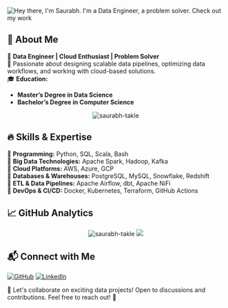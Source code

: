 ![Hey there, I'm Saurabh. I'm a Data Engineer, a problem solver. Check out my work](https://github.com/saurabh-takle/saurabh-takle/blob/main/Header.gif)

## 🚀 About Me

🎯 **Data Engineer | Cloud Enthusiast | Problem Solver**  
📌 Passionate about designing scalable data pipelines, optimizing data workflows, and working with cloud-based solutions.  
🎓 **Education:**

- **Master’s Degree in Data Science**
- **Bachelor’s Degree in Computer Science**

<p align="center"> <img src="https://github-readme-streak-stats-saurabhtakles-projects.vercel.app/?user=saurabh-takle&theme=vision-friendly-dark" alt="saurabh-takle"/>

## 🔥 Skills & Expertise

🔹 **Programming:** Python, SQL, Scala, Bash  
🔹 **Big Data Technologies:** Apache Spark, Hadoop, Kafka  
🔹 **Cloud Platforms:** AWS, Azure, GCP  
🔹 **Databases & Warehouses:** PostgreSQL, MySQL, Snowflake, Redshift  
🔹 **ETL & Data Pipelines:** Apache Airflow, dbt, Apache NiFi  
🔹 **DevOps & CI/CD:** Docker, Kubernetes, Terraform, GitHub Actions

## 📈 GitHub Analytics

<p align="center"> <img src="https://github-readme-stats-saurabhtakles-projects.vercel.app/api?username=saurabh-takle&show_icons=true&theme=vision-friendly-dark" alt="saurabh-takle"/> <img src="https://github-readme-stats-saurabhtakles-projects.vercel.app/api/top-langs/?username=saurabh-takle&hide_progress=true&theme=vision-friendly-dark"/>

## 📬 Connect with Me

[![GitHub](https://img.shields.io/badge/GitHub-000?style=for-the-badge&logo=github)](https://github.com/saurabh-takle/) [![LinkedIn](https://img.shields.io/badge/LinkedIn-blue?style=for-the-badge&logo=linkedin)](https://www.linkedin.com/in/saurabhtakle/)

🚀 Let's collaborate on exciting data projects! Open to discussions and contributions. Feel free to reach out! 🚀
